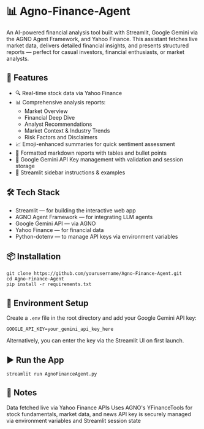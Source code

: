 # 📊 Agno-Finance-Agent
An AI-powered financial analysis tool built with Streamlit, Google Gemini via the AGNO Agent Framework, and Yahoo Finance. This assistant fetches live market data, delivers detailed financial insights, and presents structured reports — perfect for casual investors, financial enthusiasts, or market analysts.

## 🚀 Features
- 🔍 Real-time stock data via Yahoo Finance
- 📊 Comprehensive analysis reports:
  - Market Overview
  - Financial Deep Dive
  - Analyst Recommendations
  - Market Context & Industry Trends
  - Risk Factors and Disclaimers
- 📈 Emoji-enhanced summaries for quick sentiment assessment
- 📄 Formatted markdown reports with tables and bullet points
- 🔐 Google Gemini API Key management with validation and session storage
- 🎨 Streamlit sidebar instructions & examples

## 🛠️ Tech Stack
- Streamlit — for building the interactive web app
- AGNO Agent Framework — for integrating LLM agents
- Google Gemini API — via AGNO
- Yahoo Finance — for financial data
- Python-dotenv — to manage API keys via environment variables

## 📦 Installation
```
git clone https://github.com/yourusername/Agno-Finance-Agent.git
cd Agno-Finance-Agent
pip install -r requirements.txt
```
## 🔐 Environment Setup
Create a ```.env``` file in the root directory and add your Google Gemini API key:
```
GOOGLE_API_KEY=your_gemini_api_key_here
```
Alternatively, you can enter the key via the Streamlit UI on first launch.

## ▶️ Run the App
```
streamlit run AgnoFinanceAgent.py
```
## 📌 Notes
Data fetched live via Yahoo Finance APIs
Uses AGNO's YFinanceTools for stock fundamentals, market data, and news
API key is securely managed via environment variables and Streamlit session state


